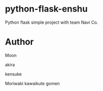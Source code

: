 # python-flask-enshu
Python flask simple project with team Navi Co.

# Author
Moon

akira

  kensuke

Moriwaki kawaikute gomen